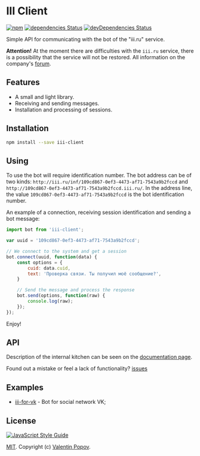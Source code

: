 # III Client
[![npm](https://img.shields.io/npm/v/iii-client.svg)](https://www.npmjs.com/package/iii-client)
[![dependencies Status](https://david-dm.org/valentineus/iii-client/status.svg)](https://david-dm.org/valentineus/iii-client)
[![devDependencies Status](https://david-dm.org/valentineus/iii-client/dev-status.svg)](https://david-dm.org/valentineus/iii-client?type=dev)

Simple API for communicating with the bot of the \"iii.ru\" service.

**Attention!** At the moment there are difficulties with the `iii.ru` service, there is a possibility that the service will not be restored. All information on the company's [forum](http://forum.iii.ru/index.php?showtopic=19886).

## Features
- A small and light library.
- Receiving and sending messages.
- Installation and processing of sessions.

## Installation
```bash
npm install --save iii-client
```

## Using
To use the bot will require identification number. The bot address can be of two kinds: `http://iii.ru/inf/109cd867-0ef3-4473-af71-7543a9b2fccd` and `http://109cd867-0ef3-4473-af71-7543a9b2fccd.iii.ru/`. In the address line, the value `109cd867-0ef3-4473-af71-7543a9b2fccd` is the bot identification number.

An example of a connection, receiving session identification and sending a bot message:
```javascript
import bot from 'iii-client';

var uuid = '109cd867-0ef3-4473-af71-7543a9b2fccd';

// We connect to the system and get a session
bot.connect(uuid, function(data) {
    const options = {
        cuid: data.cuid,
        text: 'Проверка связи. Ты получил моё сообщение?',
    }

    // Send the message and process the response
    bot.send(options, function(raw) {
        console.log(raw);
    });
});
```

Enjoy!

## API
Description of the internal kitchen can be seen on the [documentation page](https://valentineus.github.io/iii-client/).

Found out a mistake or feel a lack of functionality? [issues](https://github.com/valentineus/iii-client/issues)

## Examples
- [iii-for-vk](https://github.com/valentineus/iii-for-vk) - Bot for social network VK;

## License
[![JavaScript Style Guide](https://cdn.rawgit.com/feross/standard/master/badge.svg)](https://github.com/eslint/eslint)

[MIT](LICENSE.md). Copyright (c) [Valentin Popov](https://valentineus.link/).